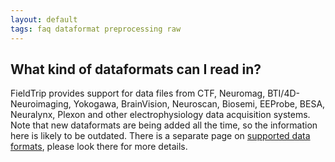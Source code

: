 ```yaml
---
layout: default
tags: faq dataformat preprocessing raw
---
```


## What kind of dataformats can I read in?

FieldTrip provides support for data files from CTF, Neuromag, BTI/4D-Neuroimaging, Yokogawa, BrainVision, Neuroscan, Biosemi, EEProbe, BESA, Neuralynx, Plexon and other electrophysiology data acquisition systems. Note that new dataformats are being added all the time, so the information here is likely to be outdated. There is a separate page on [supported data formats](/dataformat), please look there for more details.

